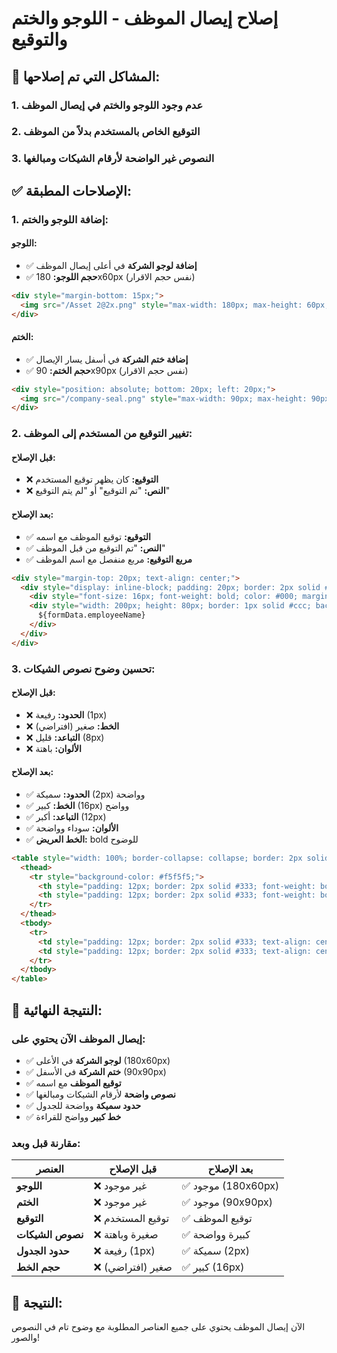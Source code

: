 # إصلاح إيصال الموظف - اللوجو والختم والتوقيع

## 🚨 **المشاكل التي تم إصلاحها:**

### 1. **عدم وجود اللوجو والختم في إيصال الموظف**
### 2. **التوقيع الخاص بالمستخدم بدلاً من الموظف**
### 3. **النصوص غير الواضحة لأرقام الشيكات ومبالغها**

## ✅ **الإصلاحات المطبقة:**

### **1. إضافة اللوجو والختم:**

#### **اللوجو:**
- ✅ **إضافة لوجو الشركة** في أعلى إيصال الموظف
- ✅ **حجم اللوجو:** 180x60px (نفس حجم الاقرار)

```html
<div style="margin-bottom: 15px;">
  <img src="/Asset 2@2x.png" style="max-width: 180px; max-height: 60px;" alt="Company Logo" />
</div>
```

#### **الختم:**
- ✅ **إضافة ختم الشركة** في أسفل يسار الإيصال
- ✅ **حجم الختم:** 90x90px (نفس حجم الاقرار)

```html
<div style="position: absolute; bottom: 20px; left: 20px;">
  <img src="/company-seal.png" style="max-width: 90px; max-height: 90px;" alt="Company Seal" />
</div>
```

### **2. تغيير التوقيع من المستخدم إلى الموظف:**

#### **قبل الإصلاح:**
- ❌ **التوقيع:** كان يظهر توقيع المستخدم
- ❌ **النص:** "تم التوقيع" أو "لم يتم التوقيع"

#### **بعد الإصلاح:**
- ✅ **التوقيع:** توقيع الموظف مع اسمه
- ✅ **النص:** "تم التوقيع من قبل الموظف"
- ✅ **مربع التوقيع:** مربع منفصل مع اسم الموظف

```html
<div style="margin-top: 20px; text-align: center;">
  <div style="display: inline-block; padding: 20px; border: 2px solid #333; background-color: #f9f9f9;">
    <div style="font-size: 16px; font-weight: bold; color: #000; margin-bottom: 10px;">توقيع الموظف</div>
    <div style="width: 200px; height: 80px; border: 1px solid #ccc; background-color: white; display: flex; align-items: center; justify-content: center; color: #666;">
      ${formData.employeeName}
    </div>
  </div>
</div>
```

### **3. تحسين وضوح نصوص الشيكات:**

#### **قبل الإصلاح:**
- ❌ **الحدود:** رفيعة (1px)
- ❌ **الخط:** صغير (افتراضي)
- ❌ **التباعد:** قليل (8px)
- ❌ **الألوان:** باهتة

#### **بعد الإصلاح:**
- ✅ **الحدود:** سميكة (2px) وواضحة
- ✅ **الخط:** كبير (16px) وواضح
- ✅ **التباعد:** أكبر (12px)
- ✅ **الألوان:** سوداء وواضحة
- ✅ **الخط العريض:** bold للوضوح

```html
<table style="width: 100%; border-collapse: collapse; border: 2px solid #333;">
  <thead>
    <tr style="background-color: #f5f5f5;">
      <th style="padding: 12px; border: 2px solid #333; font-weight: bold; font-size: 16px; color: #000;">رقم الشيك</th>
      <th style="padding: 12px; border: 2px solid #333; font-weight: bold; font-size: 16px; color: #000;">المبلغ (ريال سعودي)</th>
    </tr>
  </thead>
  <tbody>
    <tr>
      <td style="padding: 12px; border: 2px solid #333; text-align: center; font-size: 16px; font-weight: bold; color: #000;">123456</td>
      <td style="padding: 12px; border: 2px solid #333; text-align: center; font-size: 16px; font-weight: bold; color: #000;">50,000</td>
    </tr>
  </tbody>
</table>
```

## 🎯 **النتيجة النهائية:**

### **إيصال الموظف الآن يحتوي على:**
- ✅ **لوجو الشركة** في الأعلى (180x60px)
- ✅ **ختم الشركة** في الأسفل (90x90px)
- ✅ **توقيع الموظف** مع اسمه
- ✅ **نصوص واضحة** لأرقام الشيكات ومبالغها
- ✅ **حدود سميكة** وواضحة للجدول
- ✅ **خط كبير** وواضح للقراءة

### **مقارنة قبل وبعد:**

| العنصر | قبل الإصلاح | بعد الإصلاح |
|--------|-------------|-------------|
| **اللوجو** | ❌ غير موجود | ✅ موجود (180x60px) |
| **الختم** | ❌ غير موجود | ✅ موجود (90x90px) |
| **التوقيع** | ❌ توقيع المستخدم | ✅ توقيع الموظف |
| **نصوص الشيكات** | ❌ صغيرة وباهتة | ✅ كبيرة وواضحة |
| **حدود الجدول** | ❌ رفيعة (1px) | ✅ سميكة (2px) |
| **حجم الخط** | ❌ صغير (افتراضي) | ✅ كبير (16px) |

## 🎉 **النتيجة:**
الآن إيصال الموظف يحتوي على جميع العناصر المطلوبة مع وضوح تام في النصوص والصور!

